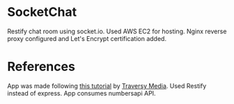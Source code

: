# SocketChat
Restify chat room using socket.io. Used AWS EC2 for hosting. Nginx reverse proxy configured and Let's Encrypt certification added.

# References

App was made following [this tutorial](https://www.youtube.com/watch?v=tHbCkikFfDE&list=PLkdj-6l9y5VQm1nX2zwllMpz3rf6Y4zVj&index=5&t=1656s) by [Traversy Media](https://www.youtube.com/channel/UC29ju8bIPH5as8OGnQzwJyA).
Used Restify instead of express. App consumes numbersapi API.

